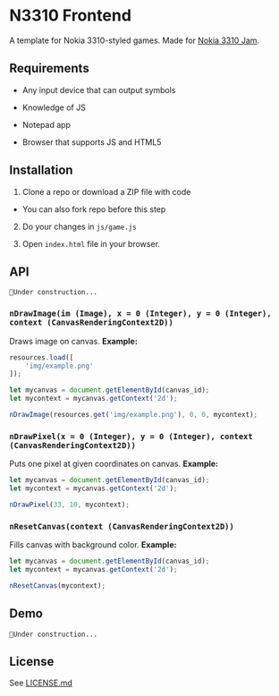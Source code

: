 # N3310 Frontend

A template for Nokia 3310-styled games. Made for [Nokia 3310 Jam](https://itch.io/jam/3310jam).

## Requirements

* Any input device that can output symbols

* Knowledge of JS

* Notepad app

* Browser that supports JS and HTML5

## Installation

1. Clone a repo or download a ZIP file with code
  * You can also fork repo before this step

2. Do your changes in `js/game.js`

3. Open `index.html` file in your browser.

## API

`🚧Under construction...`

### `nDrawImage(im (Image), x = 0 (Integer), y = 0 (Integer), context (CanvasRenderingContext2D))`

Draws image on canvas.
**Example:**

```javascript
resources.load([
    'img/example.png'
]);

let mycanvas = document.getElementById(canvas_id);
let mycontext = mycanvas.getContext('2d');

nDrawImage(resources.get('img/example.png'), 0, 0, mycontext);
```

### `nDrawPixel(x = 0 (Integer), y = 0 (Integer), context (CanvasRenderingContext2D))`

Puts one pixel at given coordinates on canvas.
**Example:**

```javascript
let mycanvas = document.getElementById(canvas_id);
let mycontext = mycanvas.getContext('2d');

nDrawPixel(33, 10, mycontext);
```

### `nResetCanvas(context (CanvasRenderingContext2D))`

Fills canvas with background color.
**Example:**

```javascript
let mycanvas = document.getElementById(canvas_id);
let mycontext = mycanvas.getContext('2d');

nResetCanvas(mycontext);
```

## Demo

`🚧Under construction...`

## License

See [LICENSE.md](./LICENSE.md)